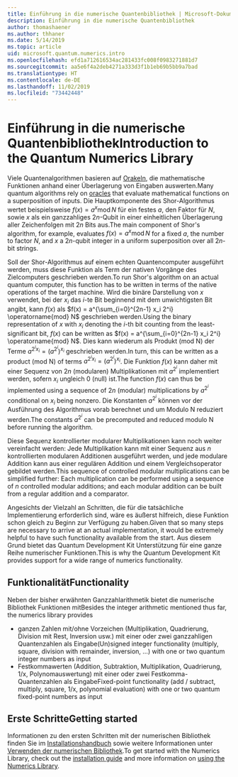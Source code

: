 ```yaml
---
title: Einführung in die numerische Quantenbibliothek | Microsoft-Dokumentation
description: Einführung in die numerische Quantenbibliothek
author: thomashaener
ms.author: thhaner
ms.date: 5/14/2019
ms.topic: article
uid: microsoft.quantum.numerics.intro
ms.openlocfilehash: efd1a712616534ac281433fc008f0983271881d7
ms.sourcegitcommit: aa5e6f4a2deb4271a333d3f1b1eb69b5bb9a7bad
ms.translationtype: HT
ms.contentlocale: de-DE
ms.lasthandoff: 11/02/2019
ms.locfileid: "73442448"
---
```

# <a name="introduction-to-the-quantum-numerics-library"></a><span data-ttu-id="12fd5-103">Einführung in die numerische Quantenbibliothek</span><span class="sxs-lookup"><span data-stu-id="12fd5-103">Introduction to the Quantum Numerics Library</span></span>

<span data-ttu-id="12fd5-104">Viele Quantenalgorithmen basieren auf [Orakeln](xref:microsoft.quantum.concepts.oracles), die mathematische Funktionen anhand einer Überlagerung von Eingaben auswerten.</span><span class="sxs-lookup"><span data-stu-id="12fd5-104">Many quantum algorithms rely on [oracles](xref:microsoft.quantum.concepts.oracles) that evaluate mathematical functions on a superposition of inputs.</span></span>
<span data-ttu-id="12fd5-105">Die Hauptkomponente des Shor-Algorithmus wertet beispielsweise $f(x) = a^x\operatorname{mod} N$ für ein festes $a$, den Faktor für $N$, sowie $x$ als ein ganzzahliges $2n$-Qubit in einer einheitlichen Überlagerung aller Zeichenfolgen mit $2n$ Bits aus.</span><span class="sxs-lookup"><span data-stu-id="12fd5-105">The main component of Shor's algorithm, for example, evaluates $f(x) = a^x\operatorname{mod} N$ for a fixed $a$, the number to factor $N$, and $x$ a $2n$-qubit integer in a uniform superposition over all $2n$-bit strings.</span></span>

<span data-ttu-id="12fd5-106">Soll der Shor-Algorithmus auf einem echten Quantencomputer ausgeführt werden, muss diese Funktion als Term der nativen Vorgänge des Zielcomputers geschrieben werden.</span><span class="sxs-lookup"><span data-stu-id="12fd5-106">To run Shor's algorithm on an actual quantum computer, this function has to be written in terms of the native operations of the target machine.</span></span>
<span data-ttu-id="12fd5-107">Wird die binäre Darstellung von $x$ verwendet, bei der $x_i$ das $i$-te Bit beginnend mit dem unwichtigsten Bit angibt, kann $f(x)$ als $f(x) = a^{\sum_{i=0}^{2n-1} x_i 2^i} \operatorname{mod} N$ geschrieben werden.</span><span class="sxs-lookup"><span data-stu-id="12fd5-107">Using the binary representation of $x$ with $x_i$ denoting the $i$-th bit counting from the least-significant bit, $f(x)$ can be written as $f(x) = a^{\sum_{i=0}^{2n-1} x_i 2^i} \operatorname{mod} N$.</span></span>
<span data-ttu-id="12fd5-108">Dies kann wiederum als Produkt (mod N) der Terme $a^{2^i x_i}=(a^{2^i})^{x_i}$ geschrieben werden.</span><span class="sxs-lookup"><span data-stu-id="12fd5-108">In turn, this can be written as a product (mod N) of terms $a^{2^i x_i}=(a^{2^i})^{x_i}$.</span></span> <span data-ttu-id="12fd5-109">Die Funktion $f(x)$ kann daher mit einer Sequenz von $2n$ (modularen) Multiplikationen mit $a^{2^i}$ implementiert werden, sofern $x_i$ ungleich 0 (null) ist.</span><span class="sxs-lookup"><span data-stu-id="12fd5-109">The function $f(x)$ can thus be implemented using a sequence of $2n$ (modular) multiplications by $a^{2^i}$ conditional on $x_i$ being nonzero.</span></span> <span data-ttu-id="12fd5-110">Die Konstanten $a^{2^i}$ können vor der Ausführung des Algorithmus vorab berechnet und um Modulo N reduziert werden.</span><span class="sxs-lookup"><span data-stu-id="12fd5-110">The constants $a^{2^i}$ can be precomputed and reduced modulo N before running the algorithm.</span></span>

<span data-ttu-id="12fd5-111">Diese Sequenz kontrollierter modularer Multiplikationen kann noch weiter vereinfacht werden: Jede Multiplikation kann mit einer Sequenz aus $n$ kontrollierten modularen Additionen ausgeführt werden, und jede modulare Addition kann aus einer regulären Addition und einem Vergleichsoperator gebildet werden.</span><span class="sxs-lookup"><span data-stu-id="12fd5-111">This sequence of controlled modular multiplications can be simplified further: Each multiplication can be performed using a sequence of $n$ controlled modular additions; and each modular addition can be built from a regular addition and a comparator.</span></span>


<span data-ttu-id="12fd5-112">Angesichts der Vielzahl an Schritten, die für die tatsächliche Implementierung erforderlich sind, wäre es äußerst hilfreich, diese Funktion schon gleich zu Beginn zur Verfügung zu haben.</span><span class="sxs-lookup"><span data-stu-id="12fd5-112">Given that so many steps are necessary to arrive at an actual implementation, it would be extremely helpful to have such functionality available from the start.</span></span>
<span data-ttu-id="12fd5-113">Aus diesem Grund bietet das Quantum Development Kit Unterstützung für eine ganze Reihe numerischer Funktionen.</span><span class="sxs-lookup"><span data-stu-id="12fd5-113">This is why the Quantum Development Kit provides support for a wide range of numerics functionality.</span></span>


## <a name="functionality"></a><span data-ttu-id="12fd5-114">Funktionalität</span><span class="sxs-lookup"><span data-stu-id="12fd5-114">Functionality</span></span>

<span data-ttu-id="12fd5-115">Neben der bisher erwähnten Ganzzahlarithmetik bietet die numerische Bibliothek Funktionen mit</span><span class="sxs-lookup"><span data-stu-id="12fd5-115">Besides the integer arithmetic mentioned thus far, the numerics library provides</span></span>

 - <span data-ttu-id="12fd5-116">ganzen Zahlen mit/ohne Vorzeichen (Multiplikation, Quadrierung, Division mit Rest, Inversion usw.) mit einer oder zwei ganzzahligen Quantenzahlen als Eingabe</span><span class="sxs-lookup"><span data-stu-id="12fd5-116">(Un)signed integer functionality (multiply, square, division with remainder, inversion, ...) with one or two quantum integer numbers as input</span></span>
 - <span data-ttu-id="12fd5-117">Festkommawerten (Addition, Subtraktion, Multiplikation, Quadrierung, 1/x, Polynomauswertung) mit einer oder zwei Festkomma-Quantenzahlen als Eingabe</span><span class="sxs-lookup"><span data-stu-id="12fd5-117">Fixed-point functionality (add / subtract, multiply, square, 1/x, polynomial evaluation) with one or two quantum fixed-point numbers as input</span></span>

## <a name="getting-started"></a><span data-ttu-id="12fd5-118">Erste Schritte</span><span class="sxs-lookup"><span data-stu-id="12fd5-118">Getting started</span></span>

<span data-ttu-id="12fd5-119">Informationen zu den ersten Schritten mit der numerischen Bibliothek finden Sie im [Installationshandbuch](xref:microsoft.quantum.numerics.installation) sowie weitere Informationen unter [Verwenden der numerischen Bibliothek](xref:microsoft.quantum.numerics.usage).</span><span class="sxs-lookup"><span data-stu-id="12fd5-119">To get started with the Numerics Library, check out the [installation guide](xref:microsoft.quantum.numerics.installation) and more information on [using the Numerics Library](xref:microsoft.quantum.numerics.usage).</span></span>

